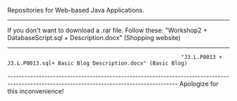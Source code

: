 Repositories for Web-based Java Applications.

------------------------------------------------------------------------------------------------------------------------------------------
  If you don't want to download a .rar file. Follow these: "Workshop2 + DatabaseScript.sql + Description.docx" (Shopping website)
  
  ----------------------------------------------------------------------------------------------------------------------------------------
                                                           "J3.L.P0013 + J3.L.P0013.sql+ Basic Blog Description.docx" (Basic Blog)
                                                           
------------------------------------------------------------------------------------------------------------------------------------------                                                      Apologize for this inconvenience!                                                      
    
